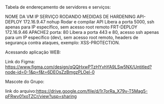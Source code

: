 Tabela de endereçamento de servidores e serviços:

NOME DA VM
IP
SERVIÇO RODANDO
MEDIDAS DE HARDENING
API-DEPLOY
172.16.9.47
nohup
Rodar e compilar
API
Libera a porta 5000, ssh apenas para IP específico, sem acesso root remoto
FRT-DEPLOY
172.16.9.46
APACHE2
porta: 80
Libera a porta 443 e 80, acesso ssh apenas para um IP específico (dev), sem acesso root remoto, headers de segurança contra ataques, exemplo: XSS-PROTECTION.

Acessando aplicação WEB:


Link do Figma: https://www.figma.com/design/qQQHxwPTzHYvhYA9LSw5NX/Untitled?node-id=0-1&p=f&t=6DEOsZzBmgzPLOel-0








Mascote do Grupo:



link do arquivo:https://drive.google.com/file/d/1r7orRa_X79v-T5Mag5-pFRwv01xoTZCr/view?usp=sharing
